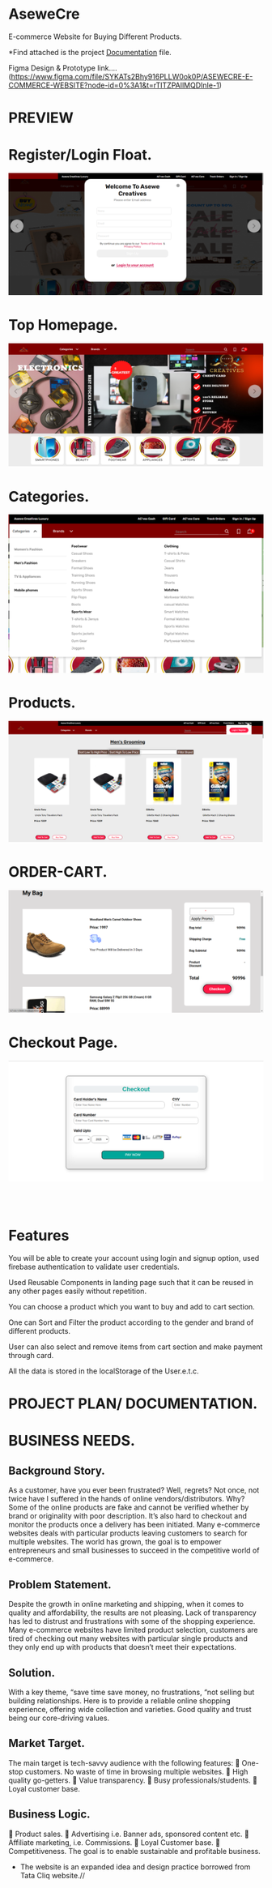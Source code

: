 # AseweCre
E-commerce Website for Buying Different Products.

<p>*Find attached is the project  <a href="https://www.canva.com/design/DAFehz0onAM/oY8gruAz7-5tYOSgN1p95Q/view?utm_content=DAFehz0onAM&utm_campaign=designshare&utm_medium=link&utm_source=publishsharelink">Documentation</a>  file.</p>

Figma Design & Prototype link....(https://www.figma.com/file/SYKATs2Bhy916PLLW0ok0P/ASEWECRE-E-COMMERCE-WEBSITE?node-id=0%3A1&t=rTITZPAIlMQDInIe-1)
# PREVIEW    

<style> color: green; 
</style>
<h1>Register/Login Float.</h1>

![Alt text](public/images/registerlogin.png)
</br>
<h1>Top Homepage.</h1>

![Alt text](public/images/Tophomepage.png)
</br>
<h1>Categories.</h1>

![Alt text](public/images/categories.png)
</br>
<h1>Products.</h1>

![Alt text](public/images/products.png)
</br>
<h1>ORDER-CART.</h1>

![Alt text](public/images/order-cart.png)
</br>
<h1>Checkout Page.</h1>

![Alt text](public/images/checkoutpage.png)

</br>
</br>



# Features
You will be able to create your account using login and signup option, used firebase authentication to validate user credentials.

Used Reusable Components in landing page such that it can be reused in any other pages easily without repetition.

You can choose a product which you want to buy and add to cart section.

One can Sort and Filter the product according to the gender and brand of different products.

User can also select and remove items from cart section and make payment through card.

All the data is stored in the localStorage of the User.e.t.c.

# PROJECT PLAN/ DOCUMENTATION.

<h1>BUSINESS NEEDS.</h1>
<h2>Background Story.</h2>
As a customer, have you ever been frustrated? Well, regrets?  Not once, not twice have I suffered in the hands of online vendors/distributors. Why? Some of the online products are fake and cannot be verified whether by brand or originality with poor description. It’s also hard to checkout and monitor the products once a delivery has been initiated. 
Many e-commerce websites deals with particular products leaving customers to search for multiple websites. The world has grown, the goal is to empower entrepreneurs and small businesses to succeed in the competitive world of e-commerce.

<h2>Problem Statement.</h2>
Despite the growth in online marketing and shipping, when it comes to quality and affordability, the results are not pleasing. Lack of transparency has led to distrust and frustrations with some of the shopping experience.
Many e-commerce websites have limited product selection, customers are tired of checking out many websites with particular single products and they only end up with products that doesn’t meet their expectations.

<h2>Solution.</h2>
With a key theme, “save time save money, no frustrations, “not selling but building relationships. 
Here is to provide a reliable online shopping experience, offering wide collection and varieties. Good quality and trust being our core-driving values.

<h2>Market Target.</h2>
The main target is tech-savvy audience with the following features:
	One-stop customers. No waste of time in browsing multiple websites.
	High quality go-getters.
	Value transparency.
	Busy professionals/students.
	Loyal customer base.

<h2>Business Logic.</h2>
	Product sales.
	Advertising i.e. Banner ads, sponsored content etc.
	Affiliate marketing, i.e. Commissions.
	Loyal Customer base.
	Competitiveness.
The goal is to enable sustainable and profitable business.


- The website is an expanded idea and design practice borrowed from Tata Cliq website.//
